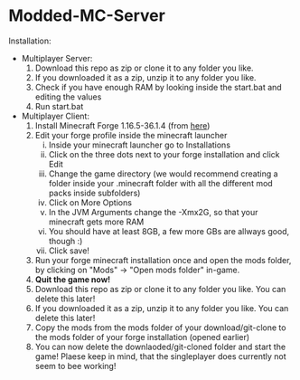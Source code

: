 # Modded-MC-Server
Installation:<br>
 <ul>
  <li>Multiplayer Server:
    <ol type="1">
      <li>Download this repo as zip or clone it to any folder you like.</li>
      <li>If you downloaded it as a zip, unzip it to any folder you like.</li>
      <li>Check if you have enough RAM by looking inside the start.bat and editing the values</li>
      <li>Run start.bat</li>
    </ol>
  </li>
  <li>
    Multiplayer Client:
    <ol type="1">
      <li>Install Minecraft Forge 1.16.5-36.1.4 (from <a href="https://files.minecraftforge.net/maven/net/minecraftforge/forge/1.16.5-36.1.4/forge-1.16.5-36.1.4-installer.jar" target="_blank" title="direct link">here</a>)</li>
      <li>Edit your forge profile inside the minecraft launcher
        <ol type="i">
          <li>Inside your minecraft launcher go to Installations</li>
          <li>Click on the three dots next to your forge installation and click Edit</li>
          <li>Change the game directory (we would recommend creating a folder inside your .minecraft folder with all the different mod packs inside subfolders)</li>
          <li>Click on More Options</li>
          <li>In the JVM Arguments change the -Xmx2G, so that your minecraft gets more RAM</li>
          <li>You should have at least 8GB, a few more GBs are allways good, though :)</li>
          <li>Click save!</li>
        </ol>
      </li>
      <li>Run your forge minecraft installation once and open the mods folder, by clicking on "Mods" -> "Open mods folder" in-game.</li>
      <li><b>Quit the game now!</b></li>
      <li>Download this repo as zip or clone it to any folder you like. You can delete this later!</li>
      <li>If you downloaded it as a zip, unzip it to any folder you like. You can delete this later!</li>
      <li>Copy the mods from the mods folder of your download/git-clone to the mods folder of your forge installation (opened earlier)</li>
      <li>You can now delete the downlaoded/git-cloned folder and start the game! Plaese keep in mind, that the singleplayer does currently not seem to bee working!</li>
      </ol>
    </li>
</ul>
